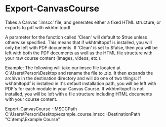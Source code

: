 # Export-CanvasCourse
Takes a Canvas '.imscc' file, and generates either a fixed HTML structure, or exports to pdf with wkhtmltopdf.


A parameter for the function called 'Clean' will default to $true unless otherwise specified. This means that if wkhtmltopdf is
installed, you will only be left with PDF documents. If 'Clean' is set to $false, then you will be left with both the PDF documents
as well as the HTML file structure with your raw course content (images, videos, etc.).


Example:
The following will take our imscc file located at C:\Users\Person\Desktop and rename the file to .zip. It then expands the archive
in the destination directory and will do one of two things:
  If wkhtmltopdf is installed in it's default installation path, you will be left with PDF's for each module in your Canvas Course.
  If wkhtmltopdf is not installed, you will be left with a file structure including HTML documents with your course content.

Export-CanvasCourse -IMSCCPath C:\Users\Person\Desktop\example_course.imscc -DestinationPath "C:\temp\Example Course"

